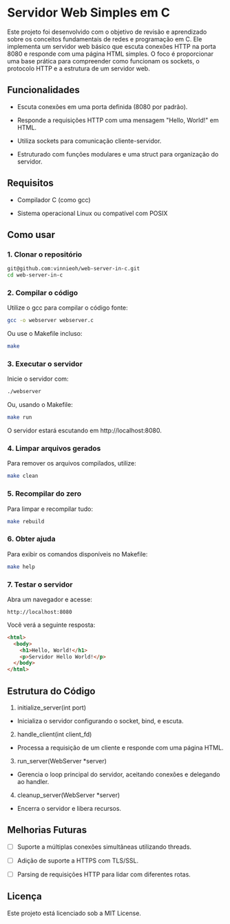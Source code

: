 # Servidor Web Simples em C

Este projeto foi desenvolvido com o objetivo de revisão e aprendizado sobre os conceitos fundamentais de redes e programação em C. Ele implementa um servidor web básico que escuta conexões HTTP na porta 8080 e responde com uma página HTML simples. O foco é proporcionar uma base prática para compreender como funcionam os sockets, o protocolo HTTP e a estrutura de um servidor web.

## Funcionalidades

- Escuta conexões em uma porta definida (8080 por padrão).

- Responde a requisições HTTP com uma mensagem "Hello, World!" em HTML.

- Utiliza sockets para comunicação cliente-servidor.

- Estruturado com funções modulares e uma struct para organização do servidor.

## Requisitos

- Compilador C (como gcc)

- Sistema operacional Linux ou compatível com POSIX

## Como usar

### 1. Clonar o repositório

```bash
git@github.com:vinnieoh/web-server-in-c.git
cd web-server-in-c
```

### 2. Compilar o código
Utilize o gcc para compilar o código fonte:

```bash
gcc -o webserver webserver.c
```

Ou use o Makefile incluso:

```bash
make
```

### 3. Executar o servidor

Inicie o servidor com:

```bash
./webserver
```

Ou, usando o Makefile:

```bash
make run
```

O servidor estará escutando em http://localhost:8080.

### 4. Limpar arquivos gerados

Para remover os arquivos compilados, utilize:
  
```bash 
make clean
```

### 5. Recompilar do zero

Para limpar e recompilar tudo:

```bash
make rebuild
```

### 6. Obter ajuda

Para exibir os comandos disponíveis no Makefile:
  
```bash 
make help
```

### 7. Testar o servidor

Abra um navegador e acesse:

``` 
http://localhost:8080
```

Você verá a seguinte resposta:
  
```html
<html>
  <body>
    <h1>Hello, World!</h1>
    <p>Servidor Hello World!</p>
  </body>
</html>
```

## Estrutura do Código

1. initialize_server(int port)

 - Inicializa o servidor configurando o socket, bind, e escuta.

2. handle_client(int client_fd)

 - Processa a requisição de um cliente e responde com uma página HTML.

3. run_server(WebServer *server)

 - Gerencia o loop principal do servidor, aceitando conexões e delegando ao handler.

4. cleanup_server(WebServer *server)

 - Encerra o servidor e libera recursos.
 
## Melhorias Futuras
 
- [ ] Suporte a múltiplas conexões simultâneas utilizando threads.
 
- [ ] Adição de suporte a HTTPS com TLS/SSL.
 
- [ ] Parsing de requisições HTTP para lidar com diferentes rotas.

## Licença

Este projeto está licenciado sob a MIT License.